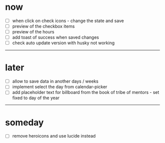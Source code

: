 # now

- [ ] when click on check icons - change the state and save
- [ ] preview of the checkbox items
- [ ] preview of the hours
- [ ] add toast of success when saved changes
- [ ] check auto update version with husky not working

---

# later

- [ ] allow to save data in another days / weeks
- [ ] implement select the day from calendar-picker
- [ ] add placeholder text for billboard from the book of tribe of mentors - set fixed to day of the year

---

# someday

- [ ] remove heroicons and use lucide instead